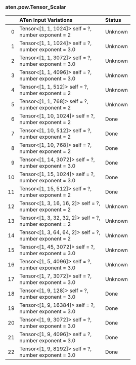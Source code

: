 ### aten.pow.Tensor_Scalar
|    | ATen Input Variations                                      | Status   |
|---:|:-----------------------------------------------------------|:---------|
|  0 | Tensor<[1, 1, 1024]> self = ?,<br>number exponent = 2      | Unknown  |
|  1 | Tensor<[1, 1, 1024]> self = ?,<br>number exponent = 3.0    | Unknown  |
|  2 | Tensor<[1, 1, 3072]> self = ?,<br>number exponent = 3.0    | Unknown  |
|  3 | Tensor<[1, 1, 4096]> self = ?,<br>number exponent = 3.0    | Unknown  |
|  4 | Tensor<[1, 1, 512]> self = ?,<br>number exponent = 2       | Unknown  |
|  5 | Tensor<[1, 1, 768]> self = ?,<br>number exponent = 2       | Unknown  |
|  6 | Tensor<[1, 10, 1024]> self = ?,<br>number exponent = 2     | Done     |
|  7 | Tensor<[1, 10, 512]> self = ?,<br>number exponent = 2      | Done     |
|  8 | Tensor<[1, 10, 768]> self = ?,<br>number exponent = 2      | Done     |
|  9 | Tensor<[1, 14, 3072]> self = ?,<br>number exponent = 3.0   | Done     |
| 10 | Tensor<[1, 15, 1024]> self = ?,<br>number exponent = 3.0   | Done     |
| 11 | Tensor<[1, 15, 512]> self = ?,<br>number exponent = 2      | Done     |
| 12 | Tensor<[1, 3, 16, 16, 2]> self = ?,<br>number exponent = 2 | Unknown  |
| 13 | Tensor<[1, 3, 32, 32, 2]> self = ?,<br>number exponent = 2 | Unknown  |
| 14 | Tensor<[1, 3, 64, 64, 2]> self = ?,<br>number exponent = 2 | Unknown  |
| 15 | Tensor<[1, 45, 3072]> self = ?,<br>number exponent = 3.0   | Unknown  |
| 16 | Tensor<[1, 5, 4096]> self = ?,<br>number exponent = 3.0    | Unknown  |
| 17 | Tensor<[1, 7, 3072]> self = ?,<br>number exponent = 3.0    | Unknown  |
| 18 | Tensor<[1, 9, 128]> self = ?,<br>number exponent = 3.0     | Done     |
| 19 | Tensor<[1, 9, 16384]> self = ?,<br>number exponent = 3.0   | Done     |
| 20 | Tensor<[1, 9, 3072]> self = ?,<br>number exponent = 3.0    | Done     |
| 21 | Tensor<[1, 9, 4096]> self = ?,<br>number exponent = 3.0    | Done     |
| 22 | Tensor<[1, 9, 8192]> self = ?,<br>number exponent = 3.0    | Done     |

